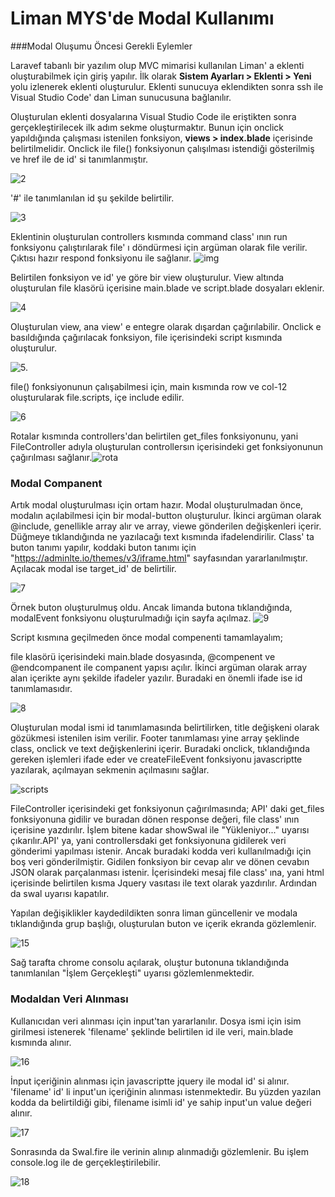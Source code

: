 # **Liman MYS'de Modal Kullanımı**

###Modal Oluşumu Öncesi Gerekli Eylemler

Laravef tabanlı bir yazılım olup MVC mimarisi kullanılan Liman' a eklenti oluşturabilmek için giriş yapılır. İlk olarak **Sistem Ayarları > Eklenti > Yeni** yolu izlenerek eklenti oluşturulur. Eklenti sunucuya eklendikten sonra ssh ile Visual Studio Code' dan Liman sunucusuna bağlanılır.  

Oluşturulan eklenti dosyalarına Visual Studio Code ile eriştikten sonra gerçekleştirilecek ilk adım sekme oluşturmaktır. Bunun için onclick yapıldığında çalışması istenilen fonksiyon, **views > index.blade** içerisinde belirtilmelidir. Onclick ile file() fonksiyonun çalışılması istendiği gösterilmiş ve href ile de id' si tanımlanmıştır.

![2](https://user-images.githubusercontent.com/32592247/128641747-c7c12603-dd04-4ea3-8923-81d00ef52c6f.png)

'#' ile tanımlanılan id şu şekilde belirtilir.

![3](C:\Users\Merve\OneDrive\Desktop\liman\3.png)

Eklentinin oluşturulan controllers kısmında command class' ının run fonksiyonu çalıştırılarak file' ı döndürmesi için argüman olarak file verilir. Çıktısı hazır respond fonksiyonu ile sağlanır. ![img](file:///C:/Users/Merve/OneDrive/Desktop/liman/13.png?lastModify=1628442134)

Belirtilen fonksiyon ve id' ye göre bir view oluşturulur.  View altında oluşturulan file klasörü içerisine main.blade ve script.blade dosyaları eklenir.

![4](C:\Users\Merve\OneDrive\Desktop\liman\4.png)

Oluşturulan view, ana view' e entegre olarak dışardan çağırılabilir. Onclick e basıldığında çağırılacak fonksiyon, file içerisindeki script kısmında oluşturulur.

![5.](C:\Users\Merve\OneDrive\Desktop\liman\5..png)

file() fonksiyonunun çalışabilmesi için, main kısmında row ve col-12 oluşturularak file.scripts, içe include edilir.

![6](C:\Users\Merve\OneDrive\Desktop\liman\6.png)

Rotalar kısmında controllers'dan belirtilen get_files fonksiyonunu, yani FileController adıyla oluşturulan controllersın içerisindeki get fonksiyonunun çağırılması sağlanır.![rota](C:\Users\Merve\OneDrive\Desktop\liman\rota.png)

### Modal Companent

Artık modal oluşturulması için ortam hazır. Modal oluşturulmadan önce, modalın açılabilmesi için bir modal-button oluşturulur. İkinci argüman olarak @include, genellikle array alır ve array, viewe gönderilen değişkenleri içerir. Düğmeye tıklandığında ne yazılacağı text kısmında ifadelendirilir. Class' ta buton tanımı yapılır, koddaki buton tanımı için "https://adminlte.io/themes/v3/iframe.html" sayfasından yararlanılmıştır. Açılacak modal ise target_id' de belirtilir. 

![7](C:\Users\Merve\OneDrive\Desktop\liman\7.png)

Örnek buton oluşturulmuş oldu. Ancak limanda butona tıklandığında, modalEvent fonksiyonu oluşturulmadığı için sayfa açılmaz. ![9](C:\Users\Merve\OneDrive\Desktop\liman\9.png)

Script kısmına geçilmeden önce modal compenenti tamamlayalım;

file klasörü içerisindeki main.blade dosyasında, @compenent ve @endcompanent ile companent yapısı açılır. İkinci argüman olarak array alan içerikte aynı şekilde ifadeler yazılır. Buradaki en önemli ifade ise id tanımlamasıdır.

![8](C:\Users\Merve\OneDrive\Desktop\liman\8.png)

Oluşturulan modal ismi id tanımlamasında belirtilirken, title değişkeni olarak gözükmesi istenilen isim verilir. Footer tanımlaması yine array şeklinde class, onclick ve text değişkenlerini içerir. Buradaki onclick, tıklandığında gereken işlemleri ifade eder ve createFileEvent fonksiyonu javascriptte yazılarak, açılmayan sekmenin açılmasını sağlar.

![scripts](C:\Users\Merve\OneDrive\Desktop\liman\scripts.png)

FileController içerisindeki get fonksiyonun çağırılmasında; API' daki get_files fonksiyonuna gidilir ve buradan dönen response değeri, file class' ının içerisine yazdırılır. İşlem bitene kadar showSwal ile "Yükleniyor..." uyarısı çıkarılır.API' ya, yani controllersdaki get fonksiyonuna gidilerek veri gönderimi yapılması istenir. Ancak buradaki kodda veri kullanılmadığı için boş veri gönderilmiştir. Gidilen fonksiyon bir cevap alır ve dönen cevabın JSON olarak parçalanması istenir. İçerisindeki mesaj file class' ına, yani html içerisinde belirtilen kısma Jquery vasıtası ile text olarak yazdırılır. Ardından da swal uyarısı kapatılır.

Yapılan değişiklikler kaydedildikten sonra liman güncellenir ve modala tıklandığında grup başlığı, oluşturulan buton ve içerik ekranda gözlemlenir.

![15](C:\Users\Merve\OneDrive\Desktop\liman\15.png)

Sağ tarafta chrome consolu açılarak, oluştur butonuna tıklandığında tanımlanılan "İşlem Gerçekleşti" uyarısı gözlemlenmektedir.

### Modaldan Veri Alınması

Kullanıcıdan veri alınması için input'tan yararlanılır. Dosya ismi için isim girilmesi istenerek 'filename' şeklinde belirtilen id ile veri, main.blade kısmında alınır.

![16](C:\Users\Merve\OneDrive\Desktop\liman\16.png)

İnput içeriğinin alınması için javascriptte jquery ile modal id' si alınır. 'filename' id' li input'un içeriğinin alınması istenmektedir. Bu yüzden yazılan kodda da belirtildiği gibi, filename isimli id' ye sahip input'un value değeri alınır.

![17](C:\Users\Merve\OneDrive\Desktop\liman\17.png)

Sonrasında da Swal.fire ile verinin alınıp alınmadığı gözlemlenir. Bu işlem console.log ile de gerçekleştirilebilir.

![18](C:\Users\Merve\OneDrive\Desktop\liman\18.png)